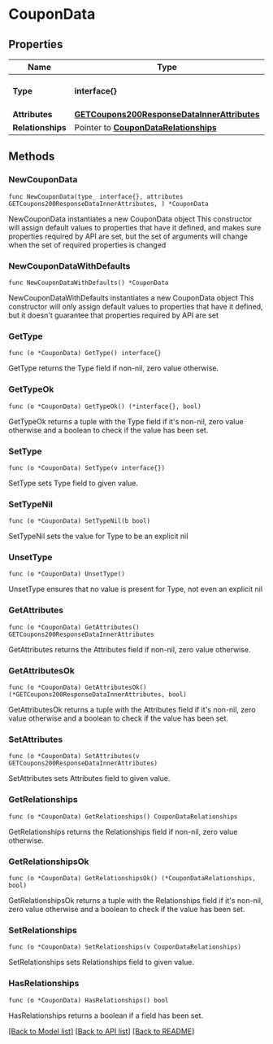 # CouponData

## Properties

Name | Type | Description | Notes
------------ | ------------- | ------------- | -------------
**Type** | **interface{}** | The resource&#39;s type | 
**Attributes** | [**GETCoupons200ResponseDataInnerAttributes**](GETCoupons200ResponseDataInnerAttributes.md) |  | 
**Relationships** | Pointer to [**CouponDataRelationships**](CouponDataRelationships.md) |  | [optional] 

## Methods

### NewCouponData

`func NewCouponData(type_ interface{}, attributes GETCoupons200ResponseDataInnerAttributes, ) *CouponData`

NewCouponData instantiates a new CouponData object
This constructor will assign default values to properties that have it defined,
and makes sure properties required by API are set, but the set of arguments
will change when the set of required properties is changed

### NewCouponDataWithDefaults

`func NewCouponDataWithDefaults() *CouponData`

NewCouponDataWithDefaults instantiates a new CouponData object
This constructor will only assign default values to properties that have it defined,
but it doesn't guarantee that properties required by API are set

### GetType

`func (o *CouponData) GetType() interface{}`

GetType returns the Type field if non-nil, zero value otherwise.

### GetTypeOk

`func (o *CouponData) GetTypeOk() (*interface{}, bool)`

GetTypeOk returns a tuple with the Type field if it's non-nil, zero value otherwise
and a boolean to check if the value has been set.

### SetType

`func (o *CouponData) SetType(v interface{})`

SetType sets Type field to given value.


### SetTypeNil

`func (o *CouponData) SetTypeNil(b bool)`

 SetTypeNil sets the value for Type to be an explicit nil

### UnsetType
`func (o *CouponData) UnsetType()`

UnsetType ensures that no value is present for Type, not even an explicit nil
### GetAttributes

`func (o *CouponData) GetAttributes() GETCoupons200ResponseDataInnerAttributes`

GetAttributes returns the Attributes field if non-nil, zero value otherwise.

### GetAttributesOk

`func (o *CouponData) GetAttributesOk() (*GETCoupons200ResponseDataInnerAttributes, bool)`

GetAttributesOk returns a tuple with the Attributes field if it's non-nil, zero value otherwise
and a boolean to check if the value has been set.

### SetAttributes

`func (o *CouponData) SetAttributes(v GETCoupons200ResponseDataInnerAttributes)`

SetAttributes sets Attributes field to given value.


### GetRelationships

`func (o *CouponData) GetRelationships() CouponDataRelationships`

GetRelationships returns the Relationships field if non-nil, zero value otherwise.

### GetRelationshipsOk

`func (o *CouponData) GetRelationshipsOk() (*CouponDataRelationships, bool)`

GetRelationshipsOk returns a tuple with the Relationships field if it's non-nil, zero value otherwise
and a boolean to check if the value has been set.

### SetRelationships

`func (o *CouponData) SetRelationships(v CouponDataRelationships)`

SetRelationships sets Relationships field to given value.

### HasRelationships

`func (o *CouponData) HasRelationships() bool`

HasRelationships returns a boolean if a field has been set.


[[Back to Model list]](../README.md#documentation-for-models) [[Back to API list]](../README.md#documentation-for-api-endpoints) [[Back to README]](../README.md)


